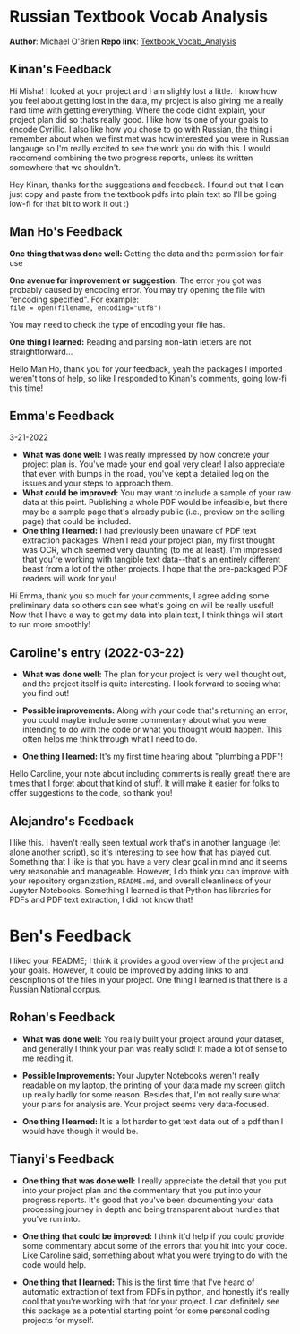 # Russian Textbook Vocab Analysis
**Author**: Michael O'Brien
**Repo link**: [Textbook_Vocab_Analysis](https://github.com/Data-Science-for-Linguists-2022/Textbook_Vocab_Analysis)

## Kinan's Feedback
Hi Misha! I looked at your project and I am slighly lost a little. I know how you feel about getting lost in the data, my project is also giving me a really hard time with getting everything. Where the code didnt explain, your project plan did so thats really good. I like how its one of your goals to encode Cyrillic. I also like how you chose to go with Russian, the  thing i remember about when we first met was how interested you were in Russian langauge so I'm really excited to see the work you do with this. I would reccomend combining the two progress reports, unless its written somewhere that we shouldn't.

Hey Kinan, thanks for the suggestions and feedback. I found out that I can just copy and paste from the textbook pdfs into plain text so I'll be going low-fi for that bit to work it out :)

## Man Ho's Feedback

**One thing that was done well:** Getting the data and the permission for fair use

**One avenue for improvement or suggestion:** The error you got was probably caused by encoding error. You may try opening the file with "encoding specified". For example:  
`file = open(filename, encoding="utf8")`

You may need to check the type of encoding your file has.

**One thing I learned:** Reading and parsing non-latin letters are not straightforward...

Hello Man Ho, thank you for your feedback, yeah the packages I imported weren't tons of help, so like I responded to Kinan's comments, going low-fi this time!

## Emma's Feedback
3-21-2022
- **What was done well:** I was really impressed by how concrete your project plan is.  You've made your end goal very clear! I also appreciate that even with bumps in the road, you've kept a detailed log on the issues and your steps to approach them.
- **What could be improved:** You may want to include a sample of your raw data at this point.  Publishing a whole PDF would be infeasible, but there may be a sample page that's already public (i.e., preview on the selling page) that could be included.
- **One thing I learned:** I had previously been unaware of PDF text extraction packages.  When I read your project plan, my first thought was OCR, which seemed very daunting (to me at least). I'm impressed that you're working with tangible text data--that's an entirely different beast from a lot of the other projects. I hope that the pre-packaged PDF readers will work for you!

Hi Emma, thank you so much for your comments, I agree adding some preliminary data so others can see what's going on will be really useful! Now that I have a way to get my data into plain text, I think things will start to run more smoothly!

## Caroline's entry (2022-03-22)

- **What was done well:** The plan for your project is very well thought out, and the project itself is quite interesting. I look forward to seeing what you find out!

- **Possible improvements:** Along with your code that's returning an error, you could maybe include some commentary about what you were intending to do with the code or what you thought would happen. This often helps me think through what I need to do.

- **One thing I learned:** It's my first time hearing about "plumbing a PDF"!

Hello Caroline, your note about including comments is really great! there are times that I forget about that kind of stuff. It will make it easier for folks to offer suggestions to the code, so thank you!

## Alejandro's Feedback
I like this. I haven't really seen textual work that's in another language (let alone another script), so it's interesting to see how that has played out. Something that I like is that you have a very clear goal in mind and it seems very reasonable and manageable. However, I do think you can improve with your repository organization, `README.md`, and overall cleanliness of your Jupyter Notebooks. Something I learned is that Python has libraries for PDFs and PDF text extraction, I did not know that!

# Ben's Feedback
I liked your README; I think it provides a good overview of the project and your goals.
However, it could be improved by adding links to and descriptions of the files in your project.
One thing I learned is that there is a Russian National corpus.

## Rohan's Feedback
- **What was done well:** You really built your project around your dataset, and generally I think your plan was really solid! It made a lot of sense to me reading it.

- **Possible Improvements:** Your Jupyter Notebooks weren't really readable on my laptop, the printing of your data made my screen glitch up really badly for some reason. Besides that, I'm not really sure what your plans for analysis are. Your project seems very data-focused.

- **One thing I learned:** It is a lot harder to get text data out of a pdf than I would have though it would be.

## Tianyi's Feedback

- **One thing that was done well:** I really appreciate the detail that you put into your project plan and the commentary that you put into your progress reports.
It's good that you've been documenting your data processing journey in depth and being transparent about hurdles that you've run into.

- **One thing that could be improved:** I think it'd help if you could provide some commentary about some of the errors that you hit into your code.
Like Caroline said, something about what you were trying to do with the code would help.

- **One thing that I learned:** This is the first time that I've heard of automatic extraction of text from PDFs in python, and honestly it's really cool that you're working with that for your project.
I can definitely see this package as a potential starting point for some personal coding projects for myself.
